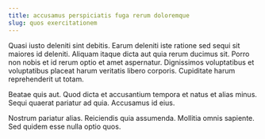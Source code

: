 ```yaml
---
title: accusamus perspiciatis fuga rerum doloremque
slug: quos exercitationem
---
```


Quasi iusto deleniti sint debitis. Earum deleniti iste ratione sed sequi sit maiores id deleniti. Aliquam itaque dicta aut quia rerum ducimus sit. Porro non nobis et id rerum optio et amet aspernatur. Dignissimos voluptatibus et voluptatibus placeat harum veritatis libero corporis. Cupiditate harum reprehenderit ut totam.

Beatae quis aut. Quod dicta et accusantium tempora et natus et alias minus. Sequi quaerat pariatur ad quia. Accusamus id eius.

Nostrum pariatur alias. Reiciendis quia assumenda. Mollitia omnis sapiente. Sed quidem esse nulla optio quos.
